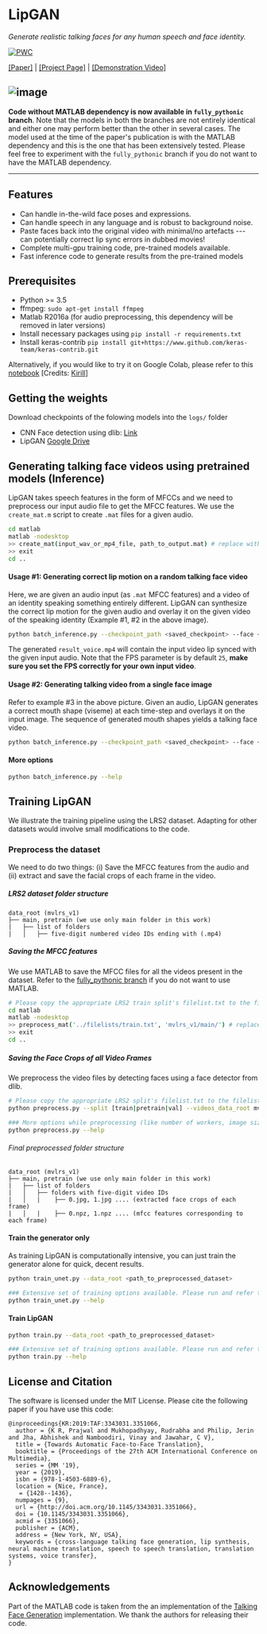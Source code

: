 LipGAN
===================
*Generate realistic talking faces for any human speech and face identity.*

[![PWC](https://img.shields.io/endpoint.svg?url=https://paperswithcode.com/badge/towards-automatic-face-to-face-translation/talking-face-generation-on-lrw)](https://paperswithcode.com/sota/talking-face-generation-on-lrw?p=towards-automatic-face-to-face-translation)

[[Paper]](https://dl.acm.org/doi/10.1145/3343031.3351066) | [[Project Page]](http://cvit.iiit.ac.in/research/projects/cvit-projects/facetoface-translation)  | [[Demonstration Video]](https://www.youtube.com/watch?v=aHG6Oei8jF0&list=LL2W0lqk_iPaqSlgPZ9GNv6w)

![image](https://drive.google.com/uc?export=view&id=1Y2isqWhUmAeYhbwK54tIqYOX0Pb5oH9w)
----------

**Code without MATLAB dependency is now available in `fully_pythonic` branch**. Note that the models in both the branches are not entirely identical and either one may perform better than the other in several cases. The model used at the time of the paper's publication is with the MATLAB dependency and this is the one that has been extensively tested. Please feel free to experiment with the `fully_pythonic` branch if you do not want to have the MATLAB dependency.

----------
 Features
---------
 - Can handle in-the-wild face poses and expressions.
 - Can handle speech in any language and is robust to background noise.
 - Paste faces back into the original video with minimal/no artefacts --- can potentially correct lip sync errors in dubbed movies! 
 - Complete multi-gpu training code, pre-trained models available.
 - Fast inference code to generate results from the pre-trained models

Prerequisites
-------------
- Python >= 3.5
- ffmpeg: `sudo apt-get install ffmpeg`
- Matlab R2016a (for audio preprocessing, this dependency will be removed in later versions)
- Install necessary packages using `pip install -r requirements.txt`
- Install keras-contrib `pip install git+https://www.github.com/keras-team/keras-contrib.git`

Alternatively, if you would like to try it on Google Colab, please refer to this [notebook](https://colab.research.google.com/drive/1NLUwupCBsB1HrpEmOIHeMgU63sus2LxP) [Credits: [Kirill](https://github.com/KirillR911)]

Getting the weights
----------
Download checkpoints of the folowing models into the `logs/` folder

- CNN Face detection using dlib: [Link](http://dlib.net/files/mmod_human_face_detector.dat.bz2)
- LipGAN [Google Drive](https://drive.google.com/open?id=1ZTIt0XII4ZPulMNZbq2yg0x7zQBG6n9e)

Generating talking face videos using pretrained models (Inference)
-------
LipGAN takes speech features in the form of MFCCs and we need to preprocess our input audio file to get the MFCC features. We use the `create_mat.m` script to create `.mat` files for a given audio. 
```bash
cd matlab
matlab -nodesktop
>> create_mat(input_wav_or_mp4_file, path_to_output.mat) # replace with file paths
>> exit
cd ..
```
#### Usage #1: Generating correct lip motion on a random talking face video
Here, we are given an audio input (as `.mat` MFCC features) and a video of an identity speaking something entirely different. LipGAN can synthesize the correct lip motion for the given audio and overlay it on the given video of the speaking identity (Example #1, #2 in the above image).

```bash
python batch_inference.py --checkpoint_path <saved_checkpoint> --face <random_input_video> --fps <fps_of_input_video> --audio <guiding_audio_wav_file> --mat <mat_file_from_above> --results_dir <folder_to_save_generated_video>
```
The generated `result_voice.mp4` will contain the input video lip synced with the given input audio. Note that the FPS parameter is by default `25`, **make sure you set the FPS correctly for your own input video**.

#### Usage #2: Generating talking video from a single face image
Refer to example #3 in the above picture. Given an audio, LipGAN generates a correct mouth shape (viseme) at each time-step and overlays it on the input image. The sequence of generated mouth shapes yields a talking face video.
```bash
python batch_inference.py --checkpoint_path <saved_checkpoint> --face <random_input_face> --audio <guiding_audio_wav_file> --mat <mat_file_from_above> --results_dir <folder_to_save_generated_video>
```

#### More options
```bash
python batch_inference.py --help
```
Training LipGAN
-------
We illustrate the training pipeline using the LRS2 dataset. Adapting for other datasets would involve small modifications to the code. 
### Preprocess the dataset
We need to do two things: (i) Save the MFCC features from the audio and (ii) extract and save the facial crops of each frame in the video. 

##### LRS2 dataset folder structure
```
data_root (mvlrs_v1)
├── main, pretrain (we use only main folder in this work)
|	├── list of folders
|	│   ├── five-digit numbered video IDs ending with (.mp4)
```
##### Saving the MFCC features
We use MATLAB to save the MFCC files for all the videos present in the dataset. Refer to the [fully_pythonic branch](https://github.com/Rudrabha/LipGAN/tree/fully_pythonic) if you do not want to use MATLAB.  

```bash
# Please copy the appropriate LRS2 train split's filelist.txt to the filelists/ folder. The example below is shown for LRS2.
cd matlab
matlab -nodesktop
>> preprocess_mat('../filelists/train.txt', 'mvlrs_v1/main/') # replace with appropriate file paths for other datasets.
>> exit
cd ..
```

##### Saving the Face Crops of all Video Frames
We preprocess the video files by detecting faces using a face detector from dlib. 
```bash
# Please copy the appropriate LRS2 split's filelist.txt to the filelists/ folder. Example below is shown for LRS2. 
python preprocess.py --split [train|pretrain|val] --videos_data_root mvlrs_v1/ --final_data_root <folder_to_store_preprocessed_files>

### More options while preprocessing (like number of workers, image size etc.)
python preprocess.py --help
```
###### Final preprocessed folder structure
```
data_root (mvlrs_v1)
├── main, pretrain (we use only main folder in this work)
|	├── list of folders
|	│   ├── folders with five-digit video IDs 
|	│   |	 ├── 0.jpg, 1.jpg .... (extracted face crops of each frame)
|	│   |	 ├── 0.npz, 1.npz .... (mfcc features corresponding to each frame)
```

#### Train the generator only
As training LipGAN is computationally intensive, you can just train the generator alone for quick, decent results.  
```bash
python train_unet.py --data_root <path_to_preprocessed_dataset>

### Extensive set of training options available. Please run and refer to:
python train_unet.py --help
```
#### Train LipGAN
```bash
python train.py --data_root <path_to_preprocessed_dataset>

### Extensive set of training options available. Please run and refer to:
python train.py --help
```

License and Citation
----------
The software is licensed under the MIT License. Please cite the following paper if you have use this code:

```
@inproceedings{KR:2019:TAF:3343031.3351066,
  author = {K R, Prajwal and Mukhopadhyay, Rudrabha and Philip, Jerin and Jha, Abhishek and Namboodiri, Vinay and Jawahar, C V},
  title = {Towards Automatic Face-to-Face Translation},
  booktitle = {Proceedings of the 27th ACM International Conference on Multimedia}, 
  series = {MM '19}, 
  year = {2019},
  isbn = {978-1-4503-6889-6},
  location = {Nice, France},
   = {1428--1436},
  numpages = {9},
  url = {http://doi.acm.org/10.1145/3343031.3351066},
  doi = {10.1145/3343031.3351066},
  acmid = {3351066},
  publisher = {ACM},
  address = {New York, NY, USA},
  keywords = {cross-language talking face generation, lip synthesis, neural machine translation, speech to speech translation, translation systems, voice transfer},
}
```


Acknowledgements
----------
Part of the MATLAB code is taken from the an implementation of the [Talking Face Generation](https://github.com/Hangz-nju-cuhk/Talking-Face-Generation-DAVS) implementation. We thank the authors for releasing their code.

